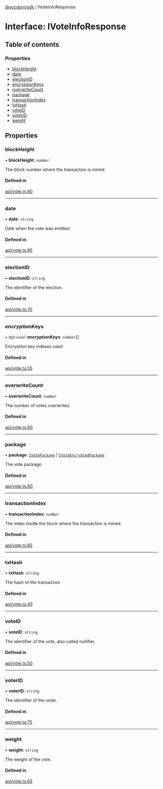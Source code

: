 [@vocdoni/sdk](/sdk) / IVoteInfoResponse

# Interface: IVoteInfoResponse

## Table of contents

### Properties

- [blockHeight](IVoteInfoResponse#blockheight)
- [date](IVoteInfoResponse#date)
- [electionID](IVoteInfoResponse#electionid)
- [encryptionKeys](IVoteInfoResponse#encryptionkeys)
- [overwriteCount](IVoteInfoResponse#overwritecount)
- [package](IVoteInfoResponse#package)
- [transactionIndex](IVoteInfoResponse#transactionindex)
- [txHash](IVoteInfoResponse#txhash)
- [voteID](IVoteInfoResponse#voteid)
- [voterID](IVoteInfoResponse#voterid)
- [weight](IVoteInfoResponse#weight)

## Properties

### blockHeight

• **blockHeight**: `number`

The block number where the transaction is mined.

#### Defined in

[api/vote.ts:80](https://github.com/vocdoni/vocdoni-sdk/blob/2ec9544f0d792289a6e591f4f269c47a23ca40a1/src/api/vote.ts#L80)

___

### date

• **date**: `string`

Date when the vote was emitted

#### Defined in

[api/vote.ts:95](https://github.com/vocdoni/vocdoni-sdk/blob/2ec9544f0d792289a6e591f4f269c47a23ca40a1/src/api/vote.ts#L95)

___

### electionID

• **electionID**: `string`

The identifier of the election.

#### Defined in

[api/vote.ts:70](https://github.com/vocdoni/vocdoni-sdk/blob/2ec9544f0d792289a6e591f4f269c47a23ca40a1/src/api/vote.ts#L70)

___

### encryptionKeys

• `Optional` **encryptionKeys**: `number`[]

Encryption key indexes used

#### Defined in

[api/vote.ts:55](https://github.com/vocdoni/vocdoni-sdk/blob/2ec9544f0d792289a6e591f4f269c47a23ca40a1/src/api/vote.ts#L55)

___

### overwriteCount

• **overwriteCount**: `number`

The number of votes overwrites.

#### Defined in

[api/vote.ts:90](https://github.com/vocdoni/vocdoni-sdk/blob/2ec9544f0d792289a6e591f4f269c47a23ca40a1/src/api/vote.ts#L90)

___

### package

• **package**: [`IVotePackage`](IVotePackage.md) \| [`IVoteEncryptedPackage`](IVoteEncryptedPackage)

The vote package.

#### Defined in

[api/vote.ts:60](https://github.com/vocdoni/vocdoni-sdk/blob/2ec9544f0d792289a6e591f4f269c47a23ca40a1/src/api/vote.ts#L60)

___

### transactionIndex

• **transactionIndex**: `number`

The index inside the block where the transaction is mined.

#### Defined in

[api/vote.ts:85](https://github.com/vocdoni/vocdoni-sdk/blob/2ec9544f0d792289a6e591f4f269c47a23ca40a1/src/api/vote.ts#L85)

___

### txHash

• **txHash**: `string`

The hash of the transaction

#### Defined in

[api/vote.ts:45](https://github.com/vocdoni/vocdoni-sdk/blob/2ec9544f0d792289a6e591f4f269c47a23ca40a1/src/api/vote.ts#L45)

___

### voteID

• **voteID**: `string`

The identifier of the vote, also called nullifier.

#### Defined in

[api/vote.ts:50](https://github.com/vocdoni/vocdoni-sdk/blob/2ec9544f0d792289a6e591f4f269c47a23ca40a1/src/api/vote.ts#L50)

___

### voterID

• **voterID**: `string`

The identifier of the voter.

#### Defined in

[api/vote.ts:75](https://github.com/vocdoni/vocdoni-sdk/blob/2ec9544f0d792289a6e591f4f269c47a23ca40a1/src/api/vote.ts#L75)

___

### weight

• **weight**: `string`

The weight of the vote.

#### Defined in

[api/vote.ts:65](https://github.com/vocdoni/vocdoni-sdk/blob/2ec9544f0d792289a6e591f4f269c47a23ca40a1/src/api/vote.ts#L65)
